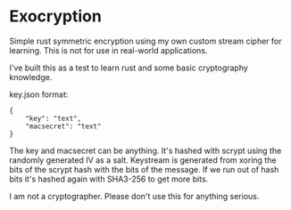 # Exocryption
Simple rust symmetric encryption using my own custom stream cipher for learning. This is not for use in real-world applications.


I've built this as a test to learn rust and some basic cryptography knowledge.

key.json format:
```
{
	"key": "text",
	"macsecret": "text"
}
```

The key and macsecret can be anything. It's hashed with scrypt using the randomly generated IV as a salt. Keystream is generated from xoring the bits of the scrypt hash with the bits of the message. If we run out of hash bits it's hashed again with SHA3-256 to get more bits.

I am not a cryptographer. Please don't use this for anything serious.
